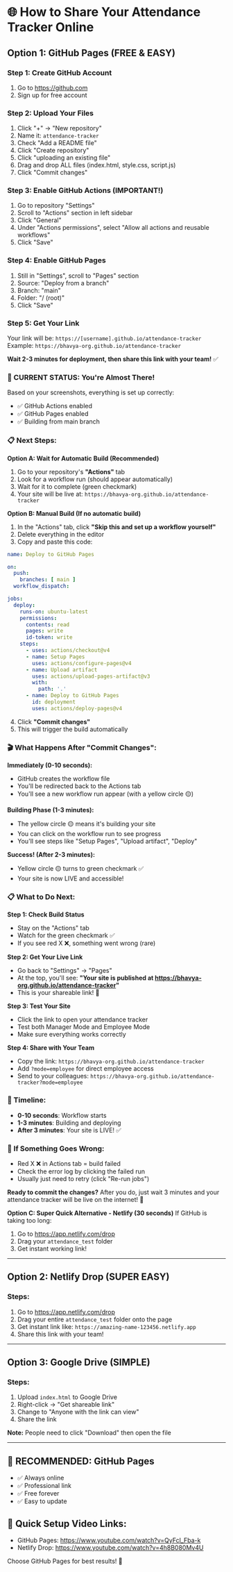 # 🌐 How to Share Your Attendance Tracker Online

## Option 1: GitHub Pages (FREE & EASY)

### Step 1: Create GitHub Account
1. Go to https://github.com
2. Sign up for free account

### Step 2: Upload Your Files
1. Click "+" → "New repository"
2. Name it: `attendance-tracker`
3. Check "Add a README file"
4. Click "Create repository"
5. Click "uploading an existing file"
6. Drag and drop ALL files (index.html, style.css, script.js)
7. Click "Commit changes"

### Step 3: Enable GitHub Actions (IMPORTANT!)
1. Go to repository "Settings"
2. Scroll to "Actions" section in left sidebar
3. Click "General"
4. Under "Actions permissions", select "Allow all actions and reusable workflows"
5. Click "Save"

### Step 4: Enable GitHub Pages
1. Still in "Settings", scroll to "Pages" section
2. Source: "Deploy from a branch"
3. Branch: "main"
4. Folder: "/ (root)"
5. Click "Save"

### Step 5: Get Your Link
Your link will be: `https://[username].github.io/attendance-tracker`
Example: `https://bhavya-org.github.io/attendance-tracker`

**Wait 2-3 minutes for deployment, then share this link with your team!** ✅

### 🎯 CURRENT STATUS: You're Almost There! 

Based on your screenshots, everything is set up correctly:
- ✅ GitHub Actions enabled
- ✅ GitHub Pages enabled 
- ✅ Building from main branch

### 📋 Next Steps:

**Option A: Wait for Automatic Build (Recommended)**
1. Go to your repository's **"Actions"** tab
2. Look for a workflow run (should appear automatically)
3. Wait for it to complete (green checkmark)
4. Your site will be live at: `https://bhavya-org.github.io/attendance-tracker`

**Option B: Manual Build (If no automatic build)**
1. In the "Actions" tab, click **"Skip this and set up a workflow yourself"**
2. Delete everything in the editor
3. Copy and paste this code:

```yaml
name: Deploy to GitHub Pages

on:
  push:
    branches: [ main ]
  workflow_dispatch:

jobs:
  deploy:
    runs-on: ubuntu-latest
    permissions:
      contents: read
      pages: write
      id-token: write
    steps:
      - uses: actions/checkout@v4
      - name: Setup Pages
        uses: actions/configure-pages@v4
      - name: Upload artifact
        uses: actions/upload-pages-artifact@v3
        with:
          path: '.'
      - name: Deploy to GitHub Pages
        id: deployment
        uses: actions/deploy-pages@v4
```

4. Click **"Commit changes"**
5. This will trigger the build automatically

### 🎬 What Happens After "Commit Changes":

**Immediately (0-10 seconds):**
- GitHub creates the workflow file
- You'll be redirected back to the Actions tab
- You'll see a new workflow run appear (with a yellow circle 🟡)

**Building Phase (1-3 minutes):**
- The yellow circle 🟡 means it's building your site
- You can click on the workflow run to see progress
- You'll see steps like "Setup Pages", "Upload artifact", "Deploy"

**Success! (After 2-3 minutes):**
- Yellow circle 🟡 turns to green checkmark ✅
- Your site is now LIVE and accessible!

### 📋 What to Do Next:

**Step 1: Check Build Status**
- Stay on the "Actions" tab
- Watch for the green checkmark ✅
- If you see red X ❌, something went wrong (rare)

**Step 2: Get Your Live Link**
- Go back to "Settings" → "Pages"
- At the top, you'll see: **"Your site is published at https://bhavya-org.github.io/attendance-tracker"**
- This is your shareable link! 🎉

**Step 3: Test Your Site**
- Click the link to open your attendance tracker
- Test both Manager Mode and Employee Mode
- Make sure everything works correctly

**Step 4: Share with Your Team**
- Copy the link: `https://bhavya-org.github.io/attendance-tracker`
- Add `?mode=employee` for direct employee access
- Send to your colleagues: `https://bhavya-org.github.io/attendance-tracker?mode=employee`

### 🎯 Timeline:
- **0-10 seconds**: Workflow starts
- **1-3 minutes**: Building and deploying
- **After 3 minutes**: Your site is LIVE! ✅

### 🚨 If Something Goes Wrong:
- Red X ❌ in Actions tab = build failed
- Check the error log by clicking the failed run
- Usually just need to retry (click "Re-run jobs")

**Ready to commit the changes?** After you do, just wait 3 minutes and your attendance tracker will be live on the internet! 🚀

**Option C: Super Quick Alternative - Netlify (30 seconds)**
If GitHub is taking too long:
1. Go to https://app.netlify.com/drop
2. Drag your `attendance_test` folder
3. Get instant working link!

---

## Option 2: Netlify Drop (SUPER EASY)

### Steps:
1. Go to https://app.netlify.com/drop
2. Drag your entire `attendance_test` folder onto the page
3. Get instant link like: `https://amazing-name-123456.netlify.app`
4. Share this link with your team!

---

## Option 3: Google Drive (SIMPLE)

### Steps:
1. Upload `index.html` to Google Drive
2. Right-click → "Get shareable link"
3. Change to "Anyone with the link can view"
4. Share the link

**Note:** People need to click "Download" then open the file

---

## 🎯 RECOMMENDED: GitHub Pages
- ✅ Always online
- ✅ Professional link
- ✅ Free forever
- ✅ Easy to update

## 📱 Quick Setup Video Links:
- GitHub Pages: https://www.youtube.com/watch?v=QyFcl_Fba-k
- Netlify Drop: https://www.youtube.com/watch?v=4h8B080Mv4U

Choose GitHub Pages for best results! 🚀
